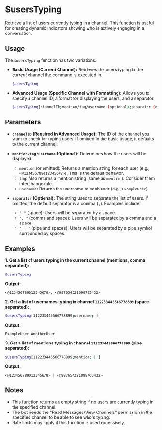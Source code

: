# $usersTyping

Retrieve a list of users currently typing in a channel. This function is useful for creating dynamic indicators showing who is actively engaging in a conversation.

## Usage

The `$usersTyping` function has two variations:

*   **Basic Usage (Current Channel):**  Retrieves the users typing in the *current* channel the command is executed in.
    ```bash
    $usersTyping
    ```

*   **Advanced Usage (Specific Channel with Formatting):** Allows you to specify a channel ID, a format for displaying the users, and a separator.

    ```bash
    $usersTyping[channelID;mention/tag/username (optional);separator (optional)]
    ```

## Parameters

*   **`channelID` (Required in Advanced Usage):** The ID of the channel you want to check for typing users.  If omitted in the basic usage, it defaults to the current channel.

*   **`mention/tag/username` (Optional):**  Determines how the users will be displayed.
    *   `mention` (or omitted): Returns a mention string for each user (e.g., `<@123456789012345678>`). This is the default behavior.
    *   `tag`:  Also returns a mention string (same as `mention`).  Consider them interchangeable.
    *   `username`: Returns the username of each user (e.g., `ExampleUser`).

*   **`separator` (Optional):**  The string used to separate the list of users. If omitted, the default separator is a comma (`,`).  Examples include:

    *   `" "` (space): Users will be separated by a space.
    *   `", "` (comma and space): Users will be separated by a comma and a space.
    *   `" | "` (pipe and spaces): Users will be separated by a pipe symbol surrounded by spaces.

## Examples

**1. Get a list of users typing in the current channel (mentions, comma separated):**

```bash
$usersTyping
```

**Output:**

```
<@123456789012345678>, <@987654321098765432>
```

**2. Get a list of usernames typing in channel `112233445566778899` (space separated):**

```bash
$usersTyping[112233445566778899;username; ]
```

**Output:**

```
ExampleUser AnotherUser
```

**3. Get a list of mentions typing in channel `112233445566778899` (pipe separated):**

```bash
$usersTyping[112233445566778899;mention; | ]
```

**Output:**

```
<@123456789012345678> | <@987654321098765432>
```

## Notes

*   This function returns an empty string if no users are currently typing in the specified channel.
*   The bot needs the "Read Messages/View Channels" permission in the specified channel to be able to see who's typing.
*   Rate limits may apply if this function is used excessively.